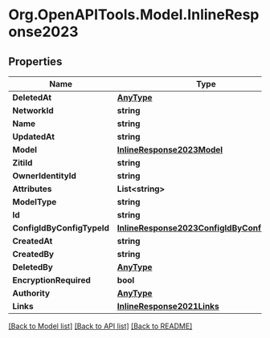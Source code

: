 
# Org.OpenAPITools.Model.InlineResponse2023

## Properties

Name | Type | Description | Notes
------------ | ------------- | ------------- | -------------
**DeletedAt** | [**AnyType**](.md) |  | 
**NetworkId** | **string** |  | 
**Name** | **string** |  | 
**UpdatedAt** | **string** |  | 
**Model** | [**InlineResponse2023Model**](InlineResponse2023Model.md) |  | 
**ZitiId** | **string** |  | 
**OwnerIdentityId** | **string** |  | 
**Attributes** | **List&lt;string&gt;** |  | 
**ModelType** | **string** |  | 
**Id** | **string** |  | 
**ConfigIdByConfigTypeId** | [**InlineResponse2023ConfigIdByConfigTypeId**](InlineResponse2023ConfigIdByConfigTypeId.md) |  | 
**CreatedAt** | **string** |  | 
**CreatedBy** | **string** |  | 
**DeletedBy** | [**AnyType**](.md) |  | 
**EncryptionRequired** | **bool** |  | 
**Authority** | [**AnyType**](.md) |  | 
**Links** | [**InlineResponse2021Links**](InlineResponse2021Links.md) |  | 

[[Back to Model list]](../README.md#documentation-for-models)
[[Back to API list]](../README.md#documentation-for-api-endpoints)
[[Back to README]](../README.md)

